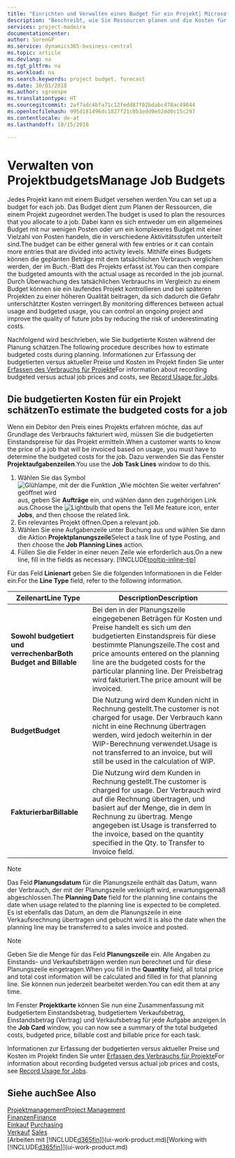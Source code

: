```yaml
---
title: "Einrichten und Verwalten eines Budget für ein Projekt| Microsoft Docs"
description: "Beschreibt, wie Sie Ressourcen planen und die Kosten für ein Projekt durch das Einrichten eines Budgets für jedes Projekt prognostizieren und steuern."
services: project-madeira
documentationcenter: 
author: SorenGP
ms.service: dynamics365-business-central
ms.topic: article
ms.devlang: na
ms.tgt_pltfrm: na
ms.workload: na
ms.search.keywords: project budget, forecast
ms.date: 10/01/2018
ms.author: sgroespe
ms.translationtype: HT
ms.sourcegitcommit: 2af7adc4bfa71c12fedd87f02bdabcd78ac49844
ms.openlocfilehash: 995d181496dc1827f21c0b3edd9e52dd6c15c297
ms.contentlocale: de-at
ms.lasthandoff: 10/15/2018

---
```

# <a name="manage-job-budgets"></a><span data-ttu-id="6291f-103">Verwalten von Projektbudgets</span><span class="sxs-lookup"><span data-stu-id="6291f-103">Manage Job Budgets</span></span>
<span data-ttu-id="6291f-104">Jedes Projekt kann mit einem Budget versehen werden.</span><span class="sxs-lookup"><span data-stu-id="6291f-104">You can set up a budget for each job.</span></span> <span data-ttu-id="6291f-105">Das Budget dient zum Planen der Ressourcen, die einem Projekt zugeordnet werden.</span><span class="sxs-lookup"><span data-stu-id="6291f-105">The budget is used to plan the resources that you allocate to a job.</span></span> <span data-ttu-id="6291f-106">Dabei kann es sich entweder um ein allgemeines Budget mit nur wenigen Posten oder um ein komplexeres Budget mit einer Vielzahl von Posten handeln, die in verschiedene Aktivitätsstufen unterteilt sind.</span><span class="sxs-lookup"><span data-stu-id="6291f-106">The budget can be either general with few entries or it can contain more entries that are divided into activity levels.</span></span> <span data-ttu-id="6291f-107">Mithilfe eines Budgets können die geplanten Beträge mit dem tatsächlichen Verbrauch verglichen werden, der im Buch.-Blatt des Projekts erfasst ist.</span><span class="sxs-lookup"><span data-stu-id="6291f-107">You can then compare the budgeted amounts with the actual usage as recorded in the job journal.</span></span> <span data-ttu-id="6291f-108">Durch Überwachung des tatsächlichen Verbrauchs im Vergleich zu einem Budget können sie ein laufendes Projekt kontrollieren und bei späteren Projekten zu einer höheren Qualität beitragen, da sich dadurch die Gefahr unterschätzter Kosten verringert.</span><span class="sxs-lookup"><span data-stu-id="6291f-108">By monitoring differences between actual usage and budgeted usage, you can control an ongoing project and improve the quality of future jobs by reducing the risk of underestimating costs.</span></span>

<span data-ttu-id="6291f-109">Nachfolgend wird beschrieben, wie Sie budgetierte Kosten während der Planung schätzen.</span><span class="sxs-lookup"><span data-stu-id="6291f-109">The following procedure describes how to estimate budgeted costs during planning.</span></span> <span data-ttu-id="6291f-110">Informationen zur Erfassung der budgetierten versus aktueller Preise und Kosten im Projekt finden Sie unter [Erfassen des Verbrauchs für Projekte](projects-how-record-job-usage.md)</span><span class="sxs-lookup"><span data-stu-id="6291f-110">For information about recording budgeted versus actual job prices and costs, see [Record Usage for Jobs](projects-how-record-job-usage.md).</span></span>  

## <a name="JobBudgetCosts"></a> <span data-ttu-id="6291f-111">Die budgetierten Kosten für ein Projekt schätzen</span><span class="sxs-lookup"><span data-stu-id="6291f-111">To estimate the budgeted costs for a job</span></span>
<span data-ttu-id="6291f-112">Wenn ein Debitor den Preis eines Projekts erfahren möchte, das auf Grundlage des Verbrauchs fakturiert wird, müssen Sie die budgetierten Einstandspreise für das Projekt ermitteln.</span><span class="sxs-lookup"><span data-stu-id="6291f-112">When a customer wants to know the price of a job that will be invoiced based on usage, you must have to determine the budgeted costs for the job.</span></span> <span data-ttu-id="6291f-113">Dazu verwenden Sie das Fenster **Projektaufgabenzeilen**.</span><span class="sxs-lookup"><span data-stu-id="6291f-113">You use the **Job Task Lines** window to do this.</span></span>

1. <span data-ttu-id="6291f-114">Wählen Sie das Symbol ![Glühlampe, mit der die Funktion „Wie möchten Sie weiter verfahren“ geöffnet wird](media/ui-search/search_small.png "Wie möchten Sie weiter verfahren?") aus, geben Sie **Aufträge** ein, und wählen dann den zugehörigen Link aus.</span><span class="sxs-lookup"><span data-stu-id="6291f-114">Choose the ![Lightbulb that opens the Tell Me feature](media/ui-search/search_small.png "Tell me what you want to do") icon, enter **Jobs**, and then choose the related link.</span></span>  
2. <span data-ttu-id="6291f-115">Ein relevantes Projekt öffnen.</span><span class="sxs-lookup"><span data-stu-id="6291f-115">Open a relevant job.</span></span>
3. <span data-ttu-id="6291f-116">Wählen Sie eine Aufgabenzeile unter Buchung aus und wählen Sie dann die Aktion **Projektplanungszeile**</span><span class="sxs-lookup"><span data-stu-id="6291f-116">Select a task line of type Posting, and then choose the **Job Planning Lines** action.</span></span>
4. <span data-ttu-id="6291f-117">Füllen Sie die Felder in einer neuen Zeile wie erforderlich aus.</span><span class="sxs-lookup"><span data-stu-id="6291f-117">On a new line, fill in the fields as necessary.</span></span> [!INCLUDE[tooltip-inline-tip](includes/tooltip-inline-tip_md.md)]   

<span data-ttu-id="6291f-118">Für das Feld **Linienart** geben Sie die folgenden Informationen in die Felder ein:</span><span class="sxs-lookup"><span data-stu-id="6291f-118">For the **Line Type** field, refer to the following information.</span></span>  

| <span data-ttu-id="6291f-119">Zeilenart</span><span class="sxs-lookup"><span data-stu-id="6291f-119">Line Type</span></span> | <span data-ttu-id="6291f-120">Description</span><span class="sxs-lookup"><span data-stu-id="6291f-120">Description</span></span> |
| --- | --- |
| <span data-ttu-id="6291f-121">**Sowohl budgetiert und verrechenbar**</span><span class="sxs-lookup"><span data-stu-id="6291f-121">**Both Budget and Billable**</span></span> |<span data-ttu-id="6291f-122">Bei den in der Planungszeile eingegebenen Beträgen für Kosten und Preise handelt es sich um den budgetierten Einstandspreis für diese bestimmte Planungszeile.</span><span class="sxs-lookup"><span data-stu-id="6291f-122">The cost and price amounts entered on the planning line are the budgeted costs for the particular planning line.</span></span> <span data-ttu-id="6291f-123">Der Preisbetrag wird fakturiert.</span><span class="sxs-lookup"><span data-stu-id="6291f-123">The price amount will be invoiced.</span></span> |
| <span data-ttu-id="6291f-124">**Budget**</span><span class="sxs-lookup"><span data-stu-id="6291f-124">**Budget**</span></span> |<span data-ttu-id="6291f-125">Die Nutzung wird dem Kunden nicht in Rechnung gestellt.</span><span class="sxs-lookup"><span data-stu-id="6291f-125">The customer is not charged for usage.</span></span> <span data-ttu-id="6291f-126">Der Verbrauch kann nicht in eine Rechnung übertragen werden, wird jedoch weiterhin in der WIP-Berechnung verwendet.</span><span class="sxs-lookup"><span data-stu-id="6291f-126">Usage is not transferred to an invoice, but will still be used in the calculation of WIP.</span></span> |
| <span data-ttu-id="6291f-127">**Fakturierbar**</span><span class="sxs-lookup"><span data-stu-id="6291f-127">**Billable**</span></span> |<span data-ttu-id="6291f-128">Die Nutzung wird dem Kunden in Rechnung gestellt.</span><span class="sxs-lookup"><span data-stu-id="6291f-128">The customer is charged for usage.</span></span> <span data-ttu-id="6291f-129">Der Verbrauch wird auf die Rechnung übertragen, und basiert auf der Menge, die in dem In Rechnung zu übertrag. Menge angegeben ist.</span><span class="sxs-lookup"><span data-stu-id="6291f-129">Usage is transferred to the invoice, based on the quantity specified in the Qty. to Transfer to Invoice field.</span></span> |

> [!NOTE]  
>   <span data-ttu-id="6291f-130">Das Feld **Planungsdatum** für die Planungszeile enthält das Datum, wann der Verbrauch, der mit der Planungszeile verknüpft wird, erwartungsgemäß abgeschlossen.</span><span class="sxs-lookup"><span data-stu-id="6291f-130">The **Planning Date** field for the planning line contains the date when usage related to the planning line is expected to be completed.</span></span> <span data-ttu-id="6291f-131">Es ist ebenfalls das Datum, an dem die Planungszeile in eine Verkaufsrechnung übertragen und gebucht wird.</span><span class="sxs-lookup"><span data-stu-id="6291f-131">It is also the date when the planning line may be transferred to a sales invoice and posted.</span></span>  

> [!NOTE]  
>   <span data-ttu-id="6291f-132">Geben Sie die Menge für das Feld **Planungszeile** ein. Alle Angaben zu Einstands- und Verkaufsbeträgen werden nun berechnet und für diese Planungszeile eingetragen.</span><span class="sxs-lookup"><span data-stu-id="6291f-132">When you fill in the **Quantity** field, all total price and total cost information will be calculated and filled in for that planning line.</span></span> <span data-ttu-id="6291f-133">Sie können nun jederzeit bearbeitet werden.</span><span class="sxs-lookup"><span data-stu-id="6291f-133">You can edit them at any time.</span></span>

<span data-ttu-id="6291f-134">Im Fenster **Projektkarte** können Sie nun eine Zusammenfassung mit budgetiertem Einstandsbetrag, budgetiertem Verkaufsbetrag, Einstandsbetrag (Vertrag) und Verkaufsbetrag für jede Aufgabe anzeigen.</span><span class="sxs-lookup"><span data-stu-id="6291f-134">In the **Job Card** window, you can now see a summary of the total budgeted costs, budgeted price, billable cost and billable price for each task.</span></span>

<span data-ttu-id="6291f-135">Informationen zur Erfassung der budgetierten versus aktueller Preise und Kosten im Projekt finden Sie unter [Erfassen des Verbrauchs für Projekte](projects-how-record-job-usage.md)</span><span class="sxs-lookup"><span data-stu-id="6291f-135">For information about recording budgeted versus actual job prices and costs, see [Record Usage for Jobs](projects-how-record-job-usage.md).</span></span>

## <a name="see-also"></a><span data-ttu-id="6291f-136">Siehe auch</span><span class="sxs-lookup"><span data-stu-id="6291f-136">See Also</span></span>
[<span data-ttu-id="6291f-137">Projektmanagement</span><span class="sxs-lookup"><span data-stu-id="6291f-137">Project Management</span></span>](projects-manage-projects.md)  
[<span data-ttu-id="6291f-138">Finanzen</span><span class="sxs-lookup"><span data-stu-id="6291f-138">Finance</span></span>](finance.md)  
<span data-ttu-id="6291f-139">[Einkauf](purchasing-manage-purchasing.md)       </span><span class="sxs-lookup"><span data-stu-id="6291f-139">[Purchasing](purchasing-manage-purchasing.md)       </span></span>  
<span data-ttu-id="6291f-140">[Verkauf](sales-manage-sales.md)    </span><span class="sxs-lookup"><span data-stu-id="6291f-140">[Sales](sales-manage-sales.md)    </span></span>  
<span data-ttu-id="6291f-141">[Arbeiten mit [!INCLUDE[d365fin](includes/d365fin_md.md)]](ui-work-product.md)</span><span class="sxs-lookup"><span data-stu-id="6291f-141">[Working with [!INCLUDE[d365fin](includes/d365fin_md.md)]](ui-work-product.md)</span></span>  

